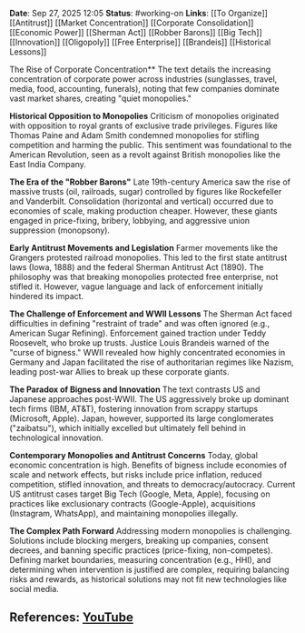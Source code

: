 **Date**: Sep 27, 2025 12:05
**Status**: #working-on
**Links**: [[To Organize]] [[Antitrust]] [[Market Concentration]] [[Corporate Consolidation]] [[Economic Power]] [[Sherman Act]] [[Robber Barons]] [[Big Tech]] [[Innovation]] [[Oligopoly]] [[Free Enterprise]] [[Brandeis]] [[Historical Lessons]]

The Rise of Corporate Concentration**
The text details the increasing concentration of corporate power across industries (sunglasses, travel, media, food, accounting, funerals), noting that few companies dominate vast market shares, creating "quiet monopolies."

**Historical Opposition to Monopolies**
Criticism of monopolies originated with opposition to royal grants of exclusive trade privileges. Figures like Thomas Paine and Adam Smith condemned monopolies for stifling competition and harming the public. This sentiment was foundational to the American Revolution, seen as a revolt against British monopolies like the East India Company.

**The Era of the "Robber Barons"**
Late 19th-century America saw the rise of massive trusts (oil, railroads, sugar) controlled by figures like Rockefeller and Vanderbilt. Consolidation (horizontal and vertical) occurred due to economies of scale, making production cheaper. However, these giants engaged in price-fixing, bribery, lobbying, and aggressive union suppression (monopsony).

**Early Antitrust Movements and Legislation**
Farmer movements like the Grangers protested railroad monopolies. This led to the first state antitrust laws (Iowa, 1888) and the federal Sherman Antitrust Act (1890). The philosophy was that breaking monopolies protected free enterprise, not stifled it. However, vague language and lack of enforcement initially hindered its impact.

**The Challenge of Enforcement and WWII Lessons**
The Sherman Act faced difficulties in defining "restraint of trade" and was often ignored (e.g., American Sugar Refining). Enforcement gained traction under Teddy Roosevelt, who broke up trusts. Justice Louis Brandeis warned of the "curse of bigness." WWII revealed how highly concentrated economies in Germany and Japan facilitated the rise of authoritarian regimes like Nazism, leading post-war Allies to break up these corporate giants.

**The Paradox of Bigness and Innovation**
The text contrasts US and Japanese approaches post-WWII. The US aggressively broke up dominant tech firms (IBM, AT&T), fostering innovation from scrappy startups (Microsoft, Apple). Japan, however, supported its large conglomerates ("zaibatsu"), which initially excelled but ultimately fell behind in technological innovation.

**Contemporary Monopolies and Antitrust Concerns**
Today, global economic concentration is high. Benefits of bigness include economies of scale and network effects, but risks include price inflation, reduced competition, stifled innovation, and threats to democracy/autocracy. Current US antitrust cases target Big Tech (Google, Meta, Apple), focusing on practices like exclusionary contracts (Google-Apple), acquisitions (Instagram, WhatsApp), and maintaining monopolies illegally.

**The Complex Path Forward**
Addressing modern monopolies is challenging. Solutions include blocking mergers, breaking up companies, consent decrees, and banning specific practices (price-fixing, non-competes). Defining market boundaries, measuring concentration (e.g., HHI), and determining when intervention is justified are complex, requiring balancing risks and rewards, as historical solutions may not fit new technologies like social media.

## References: [YouTube](https://www.youtube.com/watch?v=JxNk7Tt6RG4)
